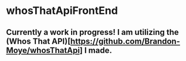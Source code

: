 # whosThatApiFrontEnd

## Currently a work in progress! I am utilizing the (Whos That API)[https://github.com/Brandon-Moye/whosThatApi] I made.

